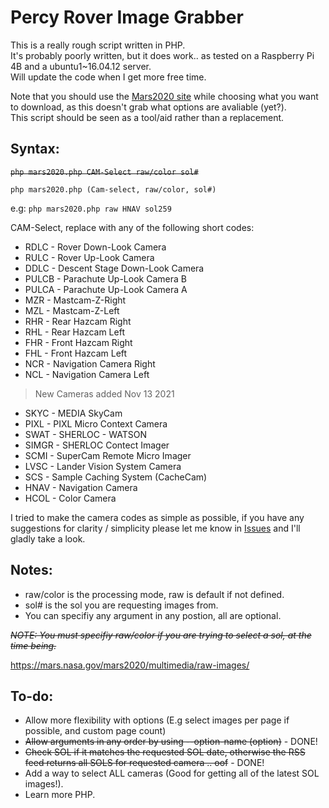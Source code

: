 # Percy Rover Image Grabber
This is a really rough script written in PHP.  
It's probably poorly written, but it does work.. as tested on a Raspberry Pi 4B and a ubuntu1~16.04.12 server.  
Will update the code when I get more free time.

Note that you should use the [Mars2020 site](https://mars.nasa.gov/mars2020/multimedia/raw-images/) while choosing what you want to download, as this doesn't grab what options are avaliable (yet?).  
This script should be seen as a tool/aid rather than a replacement.

## Syntax:
~~`php mars2020.php CAM-Select raw/color sol#`~~

`php mars2020.php (Cam-select, raw/color, sol#)`

e.g: `php mars2020.php raw HNAV sol259`

CAM-Select, replace with any of the following short codes:
* RDLC - Rover Down-Look Camera
* RULC - Rover Up-Look Camera
* DDLC - Descent Stage Down-Look Camera
* PULCB - Parachute Up-Look Camera B
* PULCA - Parachute Up-Look Camera A
* MZR - Mastcam-Z-Right
* MZL - Mastcam-Z-Left
* RHR - Rear Hazcam Right
* RHL - Rear Hazcam Left
* FHR - Front Hazcam Right
* FHL - Front Hazcam Left
* NCR - Navigation Camera Right
* NCL - Navigation Camera Left

> New Cameras added Nov 13 2021

* SKYC - MEDIA SkyCam
* PIXL - PIXL Micro Context Camera
* SWAT - SHERLOC - WATSON
* SIMGR - SHERLOC Contect Imager
* SCMI - SuperCam Remote Micro Imager
* LVSC - Lander Vision System Camera
* SCS - Sample Caching System (CacheCam)
* HNAV - Navigation Camera
* HCOL - Color Camera

I tried to make the camera codes as simple as possible, if you have any suggestions for clarity / simplicity please let me know in [Issues](https://github.com/Jakesta13/Percy_Rover_Image_Grab/issues) and I'll gladly take a look.
## Notes:
* raw/color is the processing mode, raw is default if not defined.
* sol# is the sol you are requesting images from.
* You can specifiy any argument in any postion, all are optional.

~~_NOTE: You must specifiy raw/color if you are trying to select a sol, at the time being._~~

https://mars.nasa.gov/mars2020/multimedia/raw-images/

## To-do:
* Allow more flexibility with options (E.g select images per page if possible, and custom page count)
* ~~Allow arguments in any order by using --option-name (option)~~ - DONE!
* ~~Check SOL if it matches the requested SOL date, otherwise the RSS feed returns all SOLS for requested camera .. oof~~  - DONE!
* Add a way to select ALL cameras (Good for getting all of the latest SOL images!).
* Learn more PHP.
